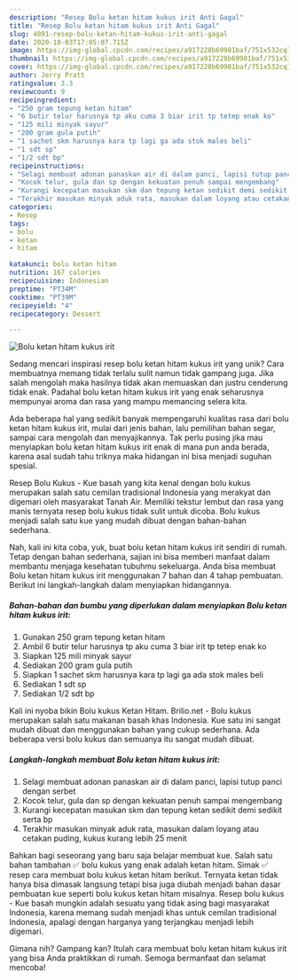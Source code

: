 ```yaml
---
description: "Resep Bolu ketan hitam kukus irit Anti Gagal"
title: "Resep Bolu ketan hitam kukus irit Anti Gagal"
slug: 4891-resep-bolu-ketan-hitam-kukus-irit-anti-gagal
date: 2020-10-03T17:05:07.715Z
image: https://img-global.cpcdn.com/recipes/a917228b69981baf/751x532cq70/bolu-ketan-hitam-kukus-irit-foto-resep-utama.jpg
thumbnail: https://img-global.cpcdn.com/recipes/a917228b69981baf/751x532cq70/bolu-ketan-hitam-kukus-irit-foto-resep-utama.jpg
cover: https://img-global.cpcdn.com/recipes/a917228b69981baf/751x532cq70/bolu-ketan-hitam-kukus-irit-foto-resep-utama.jpg
author: Jerry Pratt
ratingvalue: 3.3
reviewcount: 9
recipeingredient:
- "250 gram tepung ketan hitam"
- "6 butir telur harusnya tp aku cuma 3 biar irit tp tetep enak ko"
- "125 mili minyak sayur"
- "200 gram gula putih"
- "1 sachet skm harusnya kara tp lagi ga ada stok males beli"
- "1 sdt sp"
- "1/2 sdt bp"
recipeinstructions:
- "Selagi membuat adonan panaskan air di dalam panci, lapisi tutup panci dengan serbet"
- "Kocok telur, gula dan sp dengan kekuatan penuh sampai mengembang"
- "Kurangi kecepatan masukan skm dan tepung ketan sedikit demi sedikit serta bp"
- "Terakhir masukan minyak aduk rata, masukan dalam loyang atau cetakan puding, kukus kurang lebih 25 menit"
categories:
- Resep
tags:
- bolu
- ketan
- hitam

katakunci: bolu ketan hitam 
nutrition: 167 calories
recipecuisine: Indonesian
preptime: "PT34M"
cooktime: "PT39M"
recipeyield: "4"
recipecategory: Dessert

---
```



![Bolu ketan hitam kukus irit](https://img-global.cpcdn.com/recipes/a917228b69981baf/751x532cq70/bolu-ketan-hitam-kukus-irit-foto-resep-utama.jpg)

Sedang mencari inspirasi resep bolu ketan hitam kukus irit yang unik? Cara membuatnya memang tidak terlalu sulit namun tidak gampang juga. Jika salah mengolah maka hasilnya tidak akan memuaskan dan justru cenderung tidak enak. Padahal bolu ketan hitam kukus irit yang enak seharusnya mempunyai aroma dan rasa yang mampu memancing selera kita.

Ada beberapa hal yang sedikit banyak mempengaruhi kualitas rasa dari bolu ketan hitam kukus irit, mulai dari jenis bahan, lalu pemilihan bahan segar, sampai cara mengolah dan menyajikannya. Tak perlu pusing jika mau menyiapkan bolu ketan hitam kukus irit enak di mana pun anda berada, karena asal sudah tahu triknya maka hidangan ini bisa menjadi suguhan spesial.

Resep Bolu Kukus - Kue basah yang kita kenal dengan bolu kukus merupakan salah satu cemilan tradisional Indonesia yang merakyat dan digemari oleh masyarakat Tanah Air. Memiliki tekstur lembut dan rasa yang manis ternyata resep bolu kukus tidak sulit untuk dicoba. Bolu kukus menjadi salah satu kue yang mudah dibuat dengan bahan-bahan sederhana.


Nah, kali ini kita coba, yuk, buat bolu ketan hitam kukus irit sendiri di rumah. Tetap dengan bahan sederhana, sajian ini bisa memberi manfaat dalam membantu menjaga kesehatan tubuhmu sekeluarga. Anda bisa membuat Bolu ketan hitam kukus irit menggunakan 7 bahan dan 4 tahap pembuatan. Berikut ini langkah-langkah dalam menyiapkan hidangannya.

<!--inarticleads1-->

##### Bahan-bahan dan bumbu yang diperlukan dalam menyiapkan Bolu ketan hitam kukus irit:

1. Gunakan 250 gram tepung ketan hitam
1. Ambil 6 butir telur harusnya tp aku cuma 3 biar irit tp tetep enak ko
1. Siapkan 125 mili minyak sayur
1. Sediakan 200 gram gula putih
1. Siapkan 1 sachet skm harusnya kara tp lagi ga ada stok males beli
1. Sediakan 1 sdt sp
1. Sediakan 1/2 sdt bp


Kali ini nyoba bikin Bolu kukus Ketan Hitam. Brilio.net - Bolu kukus merupakan salah satu makanan basah khas Indonesia. Kue satu ini sangat mudah dibuat dan menggunakan bahan yang cukup sederhana. Ada beberapa versi bolu kukus dan semuanya itu sangat mudah dibuat. 

<!--inarticleads2-->

##### Langkah-langkah membuat Bolu ketan hitam kukus irit:

1. Selagi membuat adonan panaskan air di dalam panci, lapisi tutup panci dengan serbet
1. Kocok telur, gula dan sp dengan kekuatan penuh sampai mengembang
1. Kurangi kecepatan masukan skm dan tepung ketan sedikit demi sedikit serta bp
1. Terakhir masukan minyak aduk rata, masukan dalam loyang atau cetakan puding, kukus kurang lebih 25 menit


Bahkan bagi seseorang yang baru saja belajar membuat kue. Salah satu bahan tambahan ✅ bolu kukus yang enak adalah ketan hitam. Simak ✅ resep cara membuat bolu kukus ketan hitam berikut. Ternyata ketan tidak hanya bisa dimasak langsung tetapi bisa juga diubah menjadi bahan dasar pembuatan kue seperti bolu kukus ketan hitam misalnya. Resep bolu kukus - Kue basah mungkin adalah sesuatu yang tidak asing bagi masyarakat Indonesia, karena memang sudah menjadi khas untuk cemilan tradisional Indonesia, apalagi dengan harganya yang terjangkau menjadi lebih digemari. 

Gimana nih? Gampang kan? Itulah cara membuat bolu ketan hitam kukus irit yang bisa Anda praktikkan di rumah. Semoga bermanfaat dan selamat mencoba!
